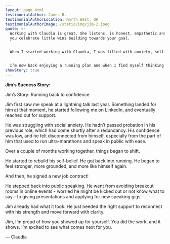```yaml
---
layout: page.html
testimonialAuthor: James B.
testimonialAuthorLocation: North West, UK
testimonialAuthorImage: /static/img/jim-2.jpeg
quote: >-
  Working with Claudia is great. She listens, is honest, empathetic and helps
  you celebrate little wins building towards your goal.


  When I started working with Claudia, I was filled with anxiety, self-confidence and self-worth issues. I had fallen out of love with running and training, always telling myself I couldn’t do it again, or I’d start another time.


  I’m now back enjoying a running plan and when I find myself thinking negatively about myself, or not appreciating situations, a little Claudia pops up and reminds me to be kind to myself. I’ve lost a lot of physical and mental “weight” since starting to work with Claudia and shift the way I think about myself. It takes time and it can be hard after thinking a certain way for so long, but the work is paying off.
showStory: true
---
```

**Jim’s Success Story:**

Jim’s Story: Running back to confidence

Jim first saw me speak at a lightning talk last year. Something landed for him at that moment, he started following me on LinkedIn, and eventually reached out for support.

He was struggling with social anxiety. He hadn’t passed probation in his previous role, which had come shortly after a redundancy. His confidence was low, and he felt disconnected from himself, especially from the part of him that used to run ultra-marathons and speak in public with ease.

Over a couple of months working together, things began to shift.

He started to rebuild his self-belief. He got back into running. He began to feel stronger, more grounded, and more like himself again. 

And then, he signed a new job contract!

He stepped back into public speaking. He went from avoiding breakout rooms in online events - worried he might be kicked out or not know what to say - to giving presentations and applying for new speaking gigs.

Jim already had what it took. He just needed the right support to reconnect with his strength and move forward with clarity.

Jim, I’m proud of how you showed up for yourself. You did the work, and it shows. I’m excited to see what comes next for you.

— Claudia
